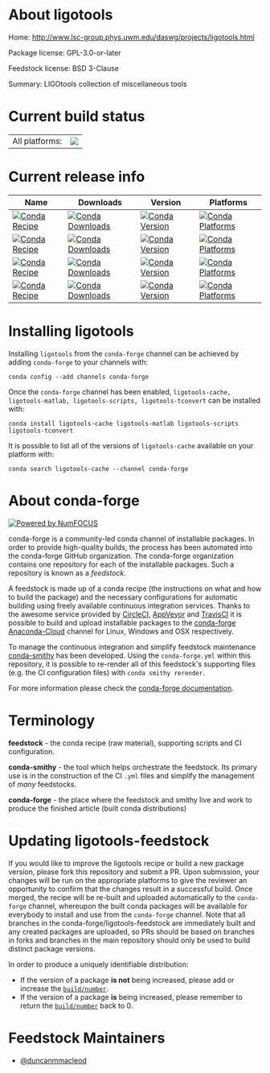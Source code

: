 About ligotools
===============

Home: http://www.lsc-group.phys.uwm.edu/daswg/projects/ligotools.html

Package license: GPL-3.0-or-later

Feedstock license: BSD 3-Clause

Summary: LIGOtools collection of miscellaneous tools



Current build status
====================


<table><tr><td>All platforms:</td>
    <td>
      <a href="https://dev.azure.com/conda-forge/feedstock-builds/_build/latest?definitionId=8036&branchName=master">
        <img src="https://dev.azure.com/conda-forge/feedstock-builds/_apis/build/status/ligotools-feedstock?branchName=master">
      </a>
    </td>
  </tr>
</table>

Current release info
====================

| Name | Downloads | Version | Platforms |
| --- | --- | --- | --- |
| [![Conda Recipe](https://img.shields.io/badge/recipe-ligotools--cache-green.svg)](https://anaconda.org/conda-forge/ligotools-cache) | [![Conda Downloads](https://img.shields.io/conda/dn/conda-forge/ligotools-cache.svg)](https://anaconda.org/conda-forge/ligotools-cache) | [![Conda Version](https://img.shields.io/conda/vn/conda-forge/ligotools-cache.svg)](https://anaconda.org/conda-forge/ligotools-cache) | [![Conda Platforms](https://img.shields.io/conda/pn/conda-forge/ligotools-cache.svg)](https://anaconda.org/conda-forge/ligotools-cache) |
| [![Conda Recipe](https://img.shields.io/badge/recipe-ligotools--matlab-green.svg)](https://anaconda.org/conda-forge/ligotools-matlab) | [![Conda Downloads](https://img.shields.io/conda/dn/conda-forge/ligotools-matlab.svg)](https://anaconda.org/conda-forge/ligotools-matlab) | [![Conda Version](https://img.shields.io/conda/vn/conda-forge/ligotools-matlab.svg)](https://anaconda.org/conda-forge/ligotools-matlab) | [![Conda Platforms](https://img.shields.io/conda/pn/conda-forge/ligotools-matlab.svg)](https://anaconda.org/conda-forge/ligotools-matlab) |
| [![Conda Recipe](https://img.shields.io/badge/recipe-ligotools--scripts-green.svg)](https://anaconda.org/conda-forge/ligotools-scripts) | [![Conda Downloads](https://img.shields.io/conda/dn/conda-forge/ligotools-scripts.svg)](https://anaconda.org/conda-forge/ligotools-scripts) | [![Conda Version](https://img.shields.io/conda/vn/conda-forge/ligotools-scripts.svg)](https://anaconda.org/conda-forge/ligotools-scripts) | [![Conda Platforms](https://img.shields.io/conda/pn/conda-forge/ligotools-scripts.svg)](https://anaconda.org/conda-forge/ligotools-scripts) |
| [![Conda Recipe](https://img.shields.io/badge/recipe-ligotools--tconvert-green.svg)](https://anaconda.org/conda-forge/ligotools-tconvert) | [![Conda Downloads](https://img.shields.io/conda/dn/conda-forge/ligotools-tconvert.svg)](https://anaconda.org/conda-forge/ligotools-tconvert) | [![Conda Version](https://img.shields.io/conda/vn/conda-forge/ligotools-tconvert.svg)](https://anaconda.org/conda-forge/ligotools-tconvert) | [![Conda Platforms](https://img.shields.io/conda/pn/conda-forge/ligotools-tconvert.svg)](https://anaconda.org/conda-forge/ligotools-tconvert) |

Installing ligotools
====================

Installing `ligotools` from the `conda-forge` channel can be achieved by adding `conda-forge` to your channels with:

```
conda config --add channels conda-forge
```

Once the `conda-forge` channel has been enabled, `ligotools-cache, ligotools-matlab, ligotools-scripts, ligotools-tconvert` can be installed with:

```
conda install ligotools-cache ligotools-matlab ligotools-scripts ligotools-tconvert
```

It is possible to list all of the versions of `ligotools-cache` available on your platform with:

```
conda search ligotools-cache --channel conda-forge
```


About conda-forge
=================

[![Powered by NumFOCUS](https://img.shields.io/badge/powered%20by-NumFOCUS-orange.svg?style=flat&colorA=E1523D&colorB=007D8A)](http://numfocus.org)

conda-forge is a community-led conda channel of installable packages.
In order to provide high-quality builds, the process has been automated into the
conda-forge GitHub organization. The conda-forge organization contains one repository
for each of the installable packages. Such a repository is known as a *feedstock*.

A feedstock is made up of a conda recipe (the instructions on what and how to build
the package) and the necessary configurations for automatic building using freely
available continuous integration services. Thanks to the awesome service provided by
[CircleCI](https://circleci.com/), [AppVeyor](https://www.appveyor.com/)
and [TravisCI](https://travis-ci.org/) it is possible to build and upload installable
packages to the [conda-forge](https://anaconda.org/conda-forge)
[Anaconda-Cloud](https://anaconda.org/) channel for Linux, Windows and OSX respectively.

To manage the continuous integration and simplify feedstock maintenance
[conda-smithy](https://github.com/conda-forge/conda-smithy) has been developed.
Using the ``conda-forge.yml`` within this repository, it is possible to re-render all of
this feedstock's supporting files (e.g. the CI configuration files) with ``conda smithy rerender``.

For more information please check the [conda-forge documentation](https://conda-forge.org/docs/).

Terminology
===========

**feedstock** - the conda recipe (raw material), supporting scripts and CI configuration.

**conda-smithy** - the tool which helps orchestrate the feedstock.
                   Its primary use is in the construction of the CI ``.yml`` files
                   and simplify the management of *many* feedstocks.

**conda-forge** - the place where the feedstock and smithy live and work to
                  produce the finished article (built conda distributions)


Updating ligotools-feedstock
============================

If you would like to improve the ligotools recipe or build a new
package version, please fork this repository and submit a PR. Upon submission,
your changes will be run on the appropriate platforms to give the reviewer an
opportunity to confirm that the changes result in a successful build. Once
merged, the recipe will be re-built and uploaded automatically to the
`conda-forge` channel, whereupon the built conda packages will be available for
everybody to install and use from the `conda-forge` channel.
Note that all branches in the conda-forge/ligotools-feedstock are
immediately built and any created packages are uploaded, so PRs should be based
on branches in forks and branches in the main repository should only be used to
build distinct package versions.

In order to produce a uniquely identifiable distribution:
 * If the version of a package **is not** being increased, please add or increase
   the [``build/number``](https://conda.io/docs/user-guide/tasks/build-packages/define-metadata.html#build-number-and-string).
 * If the version of a package **is** being increased, please remember to return
   the [``build/number``](https://conda.io/docs/user-guide/tasks/build-packages/define-metadata.html#build-number-and-string)
   back to 0.

Feedstock Maintainers
=====================

* [@duncanmmacleod](https://github.com/duncanmmacleod/)

